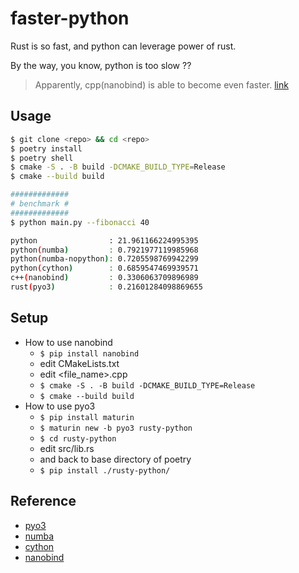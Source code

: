 # faster-python

Rust is so fast, and python can leverage power of rust.

By the way, you know, python is too slow ??

> Apparently, cpp(nanobind) is able to become even faster. [link](https://github.com/terib0l/faster-python/issues/1)

## Usage

```bash
$ git clone <repo> && cd <repo>
$ poetry install
$ poetry shell
$ cmake -S . -B build -DCMAKE_BUILD_TYPE=Release
$ cmake --build build

#############
# benchmark #
#############
$ python main.py --fibonacci 40

python                : 21.961166224995395
python(numba)         : 0.7921977119985968
python(numba-nopython): 0.7205598769942299
python(cython)        : 0.6859547469939571
c++(nanobind)         : 0.3306063709896989
rust(pyo3)            : 0.21601284098869655
```

## Setup

* How to use nanobind
  * `$ pip install nanobind`
  * edit CMakeLists.txt
  * edit <file_name>.cpp
  * `$ cmake -S . -B build -DCMAKE_BUILD_TYPE=Release`
  * `$ cmake --build build`
* How to use pyo3
  * `$ pip install maturin`
  * `$ maturin new -b pyo3 rusty-python`
  * `$ cd rusty-python`
  * edit src/lib.rs
  * and back to base directory of poetry
  * `$ pip install ./rusty-python/`

## Reference

* [pyo3](https://betterprogramming.pub/improving-python-with-rust-ed12bffd2ca4)
* [numba](https://numba.pydata.org/numba-doc/latest/user/5minguide.html)
* [cython](https://www.infoworld.com/article/3648539/faster-python-made-easier-with-cythons-pure-python-mode.html)
* [nanobind](https://nanobind.readthedocs.io/en/latest/index.html)
